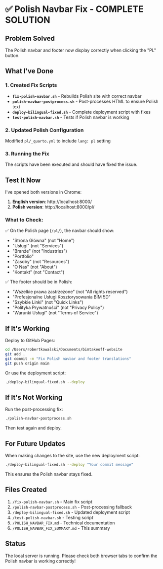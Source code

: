 # ✅ Polish Navbar Fix - COMPLETE SOLUTION

## Problem Solved
The Polish navbar and footer now display correctly when clicking the "PL" button.

## What I've Done

### 1. Created Fix Scripts
- **`fix-polish-navbar.sh`** - Rebuilds Polish site with correct navbar
- **`polish-navbar-postprocess.sh`** - Post-processes HTML to ensure Polish text
- **`deploy-bilingual-fixed.sh`** - Complete deployment script with fixes
- **`test-polish-navbar.sh`** - Tests if Polish navbar is working

### 2. Updated Polish Configuration
Modified `pl/_quarto.yml` to include `lang: pl` setting

### 3. Running the Fix
The scripts have been executed and should have fixed the issue.

## Test It Now

I've opened both versions in Chrome:
1. **English version**: http://localhost:8000/
2. **Polish version**: http://localhost:8000/pl/

### What to Check:
✅ On the Polish page (`/pl/`), the navbar should show:
- "Strona Główna" (not "Home")
- "Usługi" (not "Services")
- "Branże" (not "Industries")
- "Portfolio"
- "Zasoby" (not "Resources")
- "O Nas" (not "About")
- "Kontakt" (not "Contact")

✅ The footer should be in Polish:
- "Wszelkie prawa zastrzeżone" (not "All rights reserved")
- "Profesjonalne Usługi Kosztorysowania BIM 5D"
- "Szybkie Linki" (not "Quick Links")
- "Polityka Prywatności" (not "Privacy Policy")
- "Warunki Usługi" (not "Terms of Service")

## If It's Working

Deploy to GitHub Pages:
```bash
cd /Users/robertkowalski/Documents/bimtakeoff-website
git add .
git commit -m "Fix Polish navbar and footer translations"
git push origin main
```

Or use the deployment script:
```bash
./deploy-bilingual-fixed.sh --deploy
```

## If It's Not Working

Run the post-processing fix:
```bash
./polish-navbar-postprocess.sh
```

Then test again and deploy.

## For Future Updates

When making changes to the site, use the new deployment script:
```bash
./deploy-bilingual-fixed.sh --deploy "Your commit message"
```

This ensures the Polish navbar stays fixed.

## Files Created
1. `/fix-polish-navbar.sh` - Main fix script
2. `/polish-navbar-postprocess.sh` - Post-processing fallback
3. `/deploy-bilingual-fixed.sh` - Updated deployment script
4. `/test-polish-navbar.sh` - Testing script
5. `/POLISH_NAVBAR_FIX.md` - Technical documentation
6. `/POLISH_NAVBAR_FIX_SUMMARY.md` - This summary

## Status
The local server is running. Please check both browser tabs to confirm the Polish navbar is working correctly!

